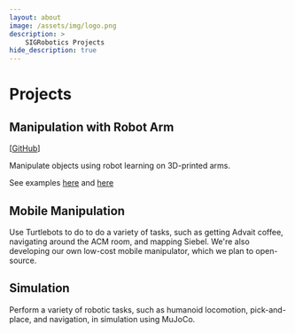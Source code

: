 ```yaml
---
layout: about
image: /assets/img/logo.png
description: >
    SIGRobotics Projects
hide_description: true
---
```


# Projects

## Manipulation with Robot Arm
[[GitHub](https://github.com/SIGRobotics-UIUC/lerobot)]

Manipulate objects using robot learning on 3D-printed arms.

See examples [here](https://x.com/adv8p/status/1838255612691390677) and [here](https://x.com/adv8p/status/1831748218054701112)

## Mobile Manipulation
Use Turtlebots to do to do a variety of tasks, such as getting Advait coffee, navigating around the ACM room, and mapping Siebel. 
We're also developing our own low-cost mobile manipulator, which we plan to open-source.

## Simulation
Perform a variety of robotic tasks, such as humanoid locomotion, pick-and-place, and navigation, in simulation using MuJoCo.